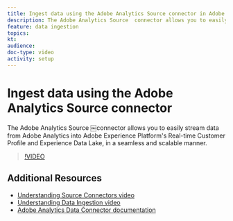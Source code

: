```yaml
---
title: Ingest data using the Adobe Analytics Source connector in Adobe Experience Platform
description: The Adobe Analytics Source ￼connector allows you to easily stream data from Adobe Analytics into Adobe Experience Platform's Real-time Customer Profile and Experience Data Lake, in a seamless and scalable manner.
feature: data ingestion
topics:
kt: 
audience: 
doc-type: video
activity: setup
---
```


# Ingest data using the Adobe Analytics Source connector

The Adobe Analytics Source ￼connector allows you to easily stream data from Adobe Analytics into Adobe Experience Platform's Real-time Customer Profile and Experience Data Lake, in a seamless and scalable manner.

>[!VIDEO](https://video.tv.adobe.com/v/29687?quality=12)

## Additional Resources

* [Understanding Source Connectors video](understanding-source-connectors.md)
* [Understanding Data Ingestion video](understanding-data-ingestion.md)
* [Adobe Analytics Data Connector documentation](https://www.adobe.io/apis/experienceplatform/home/data-ingestion/data-ingestion-services.html#!api-specification/markdown/narrative/technical_overview/acp_connectors_overview/analytics_data_connector.md)
